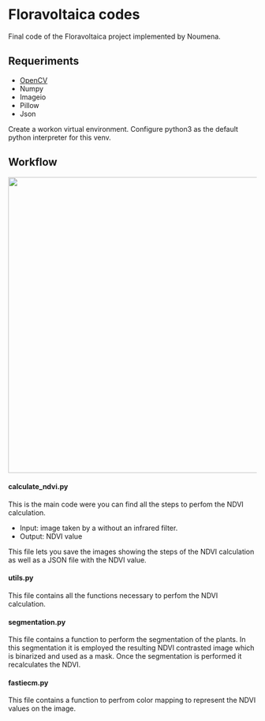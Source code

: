 # Floravoltaica codes
Final code of the Floravoltaica project implemented by Noumena.

## Requeriments
- [OpenCV](https://www.pyimagesearch.com/2020/02/03/how-to-use-opencvs-dnn-module-with-nvidia-gpus-cuda-and-cudnn/)
- Numpy
- Imageio
- Pillow
- Json

Create a workon virtual environment. 
Configure python3 as the default python interpreter for this venv.

## Workflow

<img src="https://github.com/paulanoumena/Florovoltaica/blob/main/src/Workflow%20of%20the%20code%20(1).png" width="600">

#### calculate_ndvi.py
This is the main code were you can find all the steps to perfom the NDVI calculation. 
- Input: image taken by a without an infrared filter.
- Output: NDVI value

This file lets you save the images showing the steps of the NDVI calculation as well as a JSON file with the NDVI value.

#### utils.py
This file contains all the functions necessary to perfom the NDVI calculation. 

#### segmentation.py
This file contains a function to perform the segmentation of the plants. In this segmentation it is employed the resulting NDVI contrasted image which is binarized and used as a mask. Once the segmentation is performed it recalculates the NDVI.

#### fastiecm.py
This file contains a function to perfrom color mapping to represent the NDVI values on the image.

